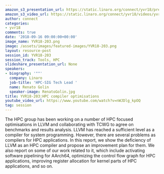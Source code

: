```yaml
---
amazon_s3_presentation_url: https://static.linaro.org/connect/yvr18/presentations/yvr18-203.pdf
amazon_s3_video_url: https://static.linaro.org/connect/yvr18/videos/yvr18-203.mp4
author: connect
categories:
- yvr18
comments: true
date: '2018-09-16 09:00:00+00:00'
image_name: YVR18-203.png
image: /assets/images/featured-images/YVR18-203.png
layout: resource-post
session_id: YVR18-203
session_track: Tools, HPC
slideshare_presentation_url: None
speakers:
- biography: '""'
  company: Linaro
  job-title: 'HPC-SIG Tech Lead '
  name: Renato Golin
  speaker-image: RenatoGolin.jpg
title: YVR18-203:HPC compiler optimisations
youtube_video_url: https://www.youtube.com/watch?v=nWJDlg_kpOQ
tag: session
---
```


The HPC group has been working on a number of HPC focused optimisations in LLVM and collaborating with TCWG to agree on benchmarks and results analysis.
LLVM has reached a sufficient level as a compiler for system programming. However, there are several problems as compilers for HPC applications.
In this report, we show the deficiency of LLVM as an HPC compiler and propose an improvement plan for them.
We also report on some of our work related to it, which include activating software pipelining for AArch64, optimizing the control flow graph for HPC applications, improving register allocation for kernel parts of HPC applications, and so on.
